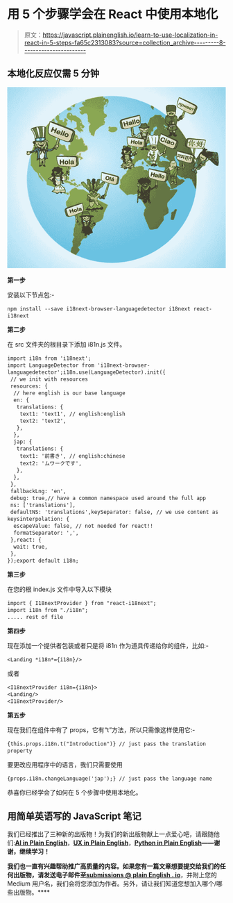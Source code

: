 # 用 5 个步骤学会在 React 中使用本地化

> 原文：<https://javascript.plainenglish.io/learn-to-use-localization-in-react-in-5-steps-fa65c2313083?source=collection_archive---------8----------------------->

## 本地化反应仅需 5 分钟

![](img/2d4ffcaffb3846cd699516c21f950df1.png)

**第一步**

安装以下节点包:-

```
npm install --save i18next-browser-languagedetector i18next react-i18next
```

**第二步**

在 src 文件夹的根目录下添加 i81n.js 文件。

```
import i18n from 'i18next';
import LanguageDetector from 'i18next-browser-languagedetector';i18n.use(LanguageDetector).init({
 // we init with resources
 resources: {
  // here english is our base language
  en: {
   translations: {
    text1: 'text1', // english:english
    text2: 'text2',
   },
  },
  jap: {
   translations: {
    text1: '前書き', // english:chinese
    text2: 'ムワークです',
   },
  },
 },
 fallbackLng: 'en',
 debug: true,// have a common namespace used around the full app
 ns: ['translations'],
 defaultNS: 'translations',keySeparator: false, // we use content as keysinterpolation: {
  escapeValue: false, // not needed for react!!
  formatSeparator: ',',
 },react: {
  wait: true,
 },
});export default i18n;
```

**第三步**

在您的根 index.js 文件中导入以下模块

```
import { I18nextProvider } from "react-i18next";
import i18n from "./i18n";
..... rest of file
```

**第四步**

现在添加一个提供者包装或者只是将 i81n 作为道具传递给你的组件，比如:-

```
<Landing *i18n*={i18n}/>
```

或者

```
<I18nextProvider i18n={i18n}>
<Landing/>
<I18nextProvider/>
```

**第五步**

现在我们在组件中有了 props，它有“t”方法，所以只需像这样使用它:-

```
{this.props.i18n.t("Introduction")} // just pass the translation property
```

要更改应用程序中的语言，我们只需要使用

```
{props.i18n.changeLanguage('jap');} // just pass the language name
```

恭喜你已经学会了如何在 5 个步骤中使用本地化。

## **用简单英语写的 JavaScript 笔记**

我们已经推出了三种新的出版物！为我们的新出版物献上一点爱心吧，请跟随他们:[**AI in Plain English**](https://medium.com/ai-in-plain-english)，[**UX in Plain English**](https://medium.com/ux-in-plain-english)，[**Python in Plain English**](https://medium.com/python-in-plain-english)**——谢谢，继续学习！**

**我们也一直有兴趣帮助推广高质量的内容。如果您有一篇文章想要提交给我们的任何出版物，请发送电子邮件至[**submissions @ plain English . io**](mailto:submissions@plainenglish.io)**，并附上您的 Medium 用户名，我们会将您添加为作者。另外，请让我们知道您想加入哪个/哪些出版物。****